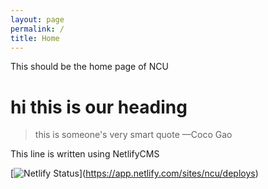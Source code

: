 ```yaml
---
layout: page
permalink: /
title: Home
---
```

This should be the home page of NCU

# hi this is our heading

> this is someone's very smart quote
> —Coco Gao

This line is written using NetlifyCMS

\[![Netlify Status](https://api.netlify.com/api/v1/badges/87e6cd48-17cf-48ab-8c52-8c4f4dc4796e/deploy-status)](https://app.netlify.com/sites/ncu/deploys)